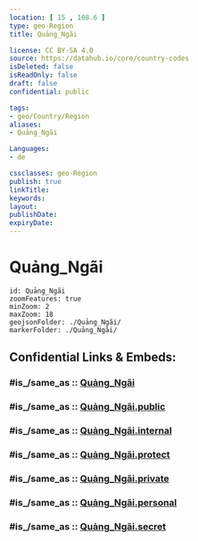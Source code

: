 ```yaml
---
location: [ 15 , 108.6 ] 
type: geo-Region
title: Quảng_Ngãi

license: CC BY-SA 4.0
source: https://datahub.io/core/country-codes
isDeleted: false
isReadOnly: false
draft: false
confidential: public

tags:
- geo/Country/Region
aliases:
- Quảng_Ngãi

Languages:
- de

cssclasses: geo-Region
publish: true
linkTitle: 
keywords: 
layout: 
publishDate: 
expiryDate: 
---
```


# Quảng_Ngãi

```leaflet
id: Quảng_Ngãi
zoomFeatures: true 
minZoom: 2 
maxZoom: 18
geojsonFolder: ./Quảng_Ngãi/
markerFolder: ./Quảng_Ngãi/
```


## Confidential Links & Embeds: 

### #is_/same_as :: [Quảng_Ngãi](/_Standards/Earth/Continent/Asia/Asia~South~East/Vietnam/Provinces~Vietnam/Quảng_Ngãi.md) 

### #is_/same_as :: [Quảng_Ngãi.public](/_public/Earth/Continent/Asia/Asia~South~East/Vietnam/Provinces~Vietnam/Quảng_Ngãi.public.md) 

### #is_/same_as :: [Quảng_Ngãi.internal](/_internal/Earth/Continent/Asia/Asia~South~East/Vietnam/Provinces~Vietnam/Quảng_Ngãi.internal.md) 

### #is_/same_as :: [Quảng_Ngãi.protect](/_protect/Earth/Continent/Asia/Asia~South~East/Vietnam/Provinces~Vietnam/Quảng_Ngãi.protect.md) 

### #is_/same_as :: [Quảng_Ngãi.private](/_private/Earth/Continent/Asia/Asia~South~East/Vietnam/Provinces~Vietnam/Quảng_Ngãi.private.md) 

### #is_/same_as :: [Quảng_Ngãi.personal](/_personal/Earth/Continent/Asia/Asia~South~East/Vietnam/Provinces~Vietnam/Quảng_Ngãi.personal.md) 

### #is_/same_as :: [Quảng_Ngãi.secret](/_secret/Earth/Continent/Asia/Asia~South~East/Vietnam/Provinces~Vietnam/Quảng_Ngãi.secret.md)

